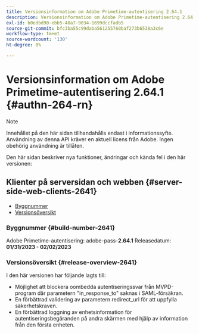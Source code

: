 ```yaml
---
title: Versionsinformation om Adobe Primetime-autentisering 2.64.1
description: Versionsinformation om Adobe Primetime-autentisering 2.64.1
exl-id: b0edbd90-ebb5-40a7-9034-1699dccfadb5
source-git-commit: bfc3ba55c99daba561255760baf273b6538a3c6e
workflow-type: tm+mt
source-wordcount: '130'
ht-degree: 0%

---
```


# Versionsinformation om Adobe Primetime-autentisering 2.64.1 {#authn-264-rn}

>[!NOTE]
>
>Innehållet på den här sidan tillhandahålls endast i informationssyfte. Användning av denna API kräver en aktuell licens från Adobe. Ingen obehörig användning är tillåten.

Den här sidan beskriver nya funktioner, ändringar och kända fel i den här versionen:

## Klienter på serversidan och webben {#server-side-web-clients-2641}

* [Byggnummer](#build-number-2641)
* [Versionsöversikt](#release-overview-2641)

### Byggnummer {#build-number-2641}

Adobe Primetime-autentisering: adobe-pass-**2.64.1**
Releasedatum: **01/31/2023 - 02/02/2023**

### Versionsöversikt {#release-overview-2641}

I den här versionen har följande lagts till:

* Möjlighet att blockera oombedda autentiseringssvar från MVPD-program där parametern &quot;in_response_to&quot; saknas i SAML-försäkran.
* En förbättrad validering av parametern redirect_url för att uppfylla säkerhetskraven.
* En förbättrad loggning av enhetsinformation för autentiseringsbegäranden på andra skärmen med hjälp av information från den första enheten.
